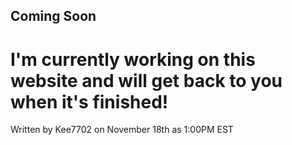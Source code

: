 ## Coming Soon

# I'm currently working on this website and will get back to you when it's finished!

Written by Kee7702 on November 18th as 1:00PM EST
